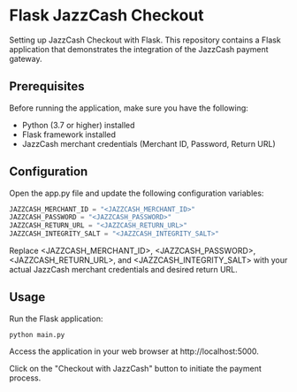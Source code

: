 # Flask JazzCash Checkout
Setting up JazzCash Checkout with Flask.
This repository contains a Flask application that demonstrates the integration of the JazzCash payment gateway.

## Prerequisites

Before running the application, make sure you have the following:

- Python (3.7 or higher) installed
- Flask framework installed
- JazzCash merchant credentials (Merchant ID, Password, Return URL)

## Configuration
Open the app.py file and update the following configuration variables:

```python
JAZZCASH_MERCHANT_ID = "<JAZZCASH_MERCHANT_ID>"
JAZZCASH_PASSWORD = "<JAZZCASH_PASSWORD>"
JAZZCASH_RETURN_URL = "<JAZZCASH_RETURN_URL>"
JAZZCASH_INTEGRITY_SALT = "<JAZZCASH_INTEGRITY_SALT>"
```
Replace <JAZZCASH_MERCHANT_ID>, <JAZZCASH_PASSWORD>, <JAZZCASH_RETURN_URL>, and <JAZZCASH_INTEGRITY_SALT> with your actual JazzCash merchant credentials and desired return URL.

## Usage
Run the Flask application:
```shell
python main.py
```
Access the application in your web browser at http://localhost:5000.

Click on the "Checkout with JazzCash" button to initiate the payment process.
